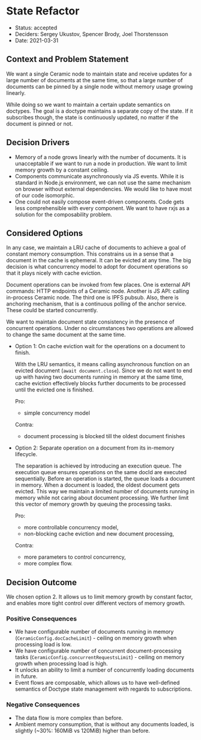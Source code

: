 # State Refactor

* Status: accepted
* Deciders: Sergey Ukustov, Spencer Brody, Joel Thorstensson
* Date: 2021-03-31

## Context and Problem Statement

We want a single Ceramic node to maintain state and receive updates for a large number of documents at the same time, so that a large number of documents can be pinned by a single node without memory usage growing linearly.

While doing so we want to maintain a certain update semantics on doctypes. The goal is a doctype maintains a separate copy of the state. If it subscribes though, the state is continuously updated, no matter if the document is pinned or not.

## Decision Drivers

* Memory of a node grows linearly with the number of documents. It is unacceptable if we want to run a node in production. We want to limit memory growth by a constant ceiling.
* Components communicate asynchronously via JS events. While it is standard in Node.js environment, we can not use the same mechanism on browser without external dependencies. We would like to have most of our code isomorphic.
* One could not easily compose event-driven components. Code gets less comprehensible with every component. We want to have rxjs as a solution for the composability problem.

## Considered Options

In any case, we maintain a LRU cache of documents to achieve a goal of constant memory consumption. This constrains us in a sense that a document in the cache is ephemeral. It can be evicted at any time. The big decision is what concurrency model to adopt for document operations so that it plays nicely with cache eviction.

Document operations can be invoked from few places. One is external API commands: HTTP endpoints of a Ceramic node. Another is JS API: calling in-process Ceramic node. The third one is IPFS pubsub. Also, there is anchoring mechanism, that is a continuous polling of the anchor service. These could be started concurrently.

We want to maintain document state consistency in the presence of concurrent operations. Under no circumstances two operations are allowed to change the same document at the same time.

* Option 1: On cache eviction wait for the operations on a document to finish.

  With the LRU semantics, it means calling asynchronous function on an evicted document (`await document.close`). Since we do not want to end up with having two documents running in memory at the same time, cache eviction effectively blocks further documents to be processed until the evicted one is finished.

  Pro:

  - simple concurrency model

  Contra:

  - document processing is blocked till the oldest document finishes

* Option 2: Separate operation on a document from its in-memory lifecycle.

  The separation is achieved by introducing an execution queue. The execution queue ensures operations on the same docId are executed sequentially. Before an operation is started, the queue loads a document in memory. When a document is loaded, the oldest document gets evicted. This way we maintain a limited number of documents running in memory while not caring about document processing. We further limit this vector of memory growth by queuing the processing tasks.

  Pro:

  - more controllable concurrency model,
  - non-blocking cache eviction and new document processing,

  Contra:

  - more parameters to control concurrency,
  - more complex flow.

## Decision Outcome

We chosen option 2. It allows us to limit memory growth by constant factor, and enables more tight control over different vectors of memory growth.

### Positive Consequences

- We have configurable number of documents running in memory (`CeramicConfig.docCacheLimit`) - ceiling on memory growth when processing load is low.
- We have configurable number of concurrent document-processing tasks (`CeramicConfig.concurrentRequestsLimit`) - ceiling on memory growth when processing load is high.
- It unlocks an ability to limit a number of concurrently loading documents in future.
- Event flows are composable, which allows us to have well-defined semantics of Doctype state management with regards to subscriptions.

### Negative Consequences

- The data flow is more complex than before.
- Ambient memory consumption, that is without any documents loaded, is slightly (~30%: 160MiB vs 120MiB) higher than before.
